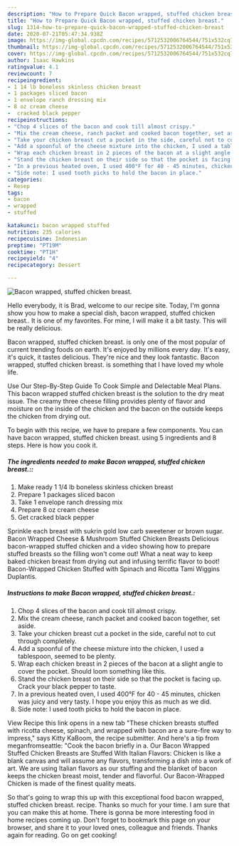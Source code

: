 ```yaml
---
description: "How to Prepare Quick Bacon wrapped, stuffed chicken breast."
title: "How to Prepare Quick Bacon wrapped, stuffed chicken breast."
slug: 1314-how-to-prepare-quick-bacon-wrapped-stuffed-chicken-breast
date: 2020-07-21T05:47:34.938Z
image: https://img-global.cpcdn.com/recipes/5712532006764544/751x532cq70/bacon-wrapped-stuffed-chicken-breast-recipe-main-photo.jpg
thumbnail: https://img-global.cpcdn.com/recipes/5712532006764544/751x532cq70/bacon-wrapped-stuffed-chicken-breast-recipe-main-photo.jpg
cover: https://img-global.cpcdn.com/recipes/5712532006764544/751x532cq70/bacon-wrapped-stuffed-chicken-breast-recipe-main-photo.jpg
author: Isaac Hawkins
ratingvalue: 4.1
reviewcount: 7
recipeingredient:
- 1 14 lb boneless skinless chicken breast
- 1 packages sliced bacon
- 1 envelope ranch dressing mix
- 8 oz cream cheese
-  cracked black pepper
recipeinstructions:
- "Chop 4 slices of the bacon and cook till almost crispy."
- "Mix the cream cheese, ranch packet and cooked bacon together, set aside."
- "Take your chicken breast cut a pocket in the side, careful not to cut through completely."
- "Add a spoonful of the cheese mixture into the chicken, I used a tablespoon, seemed to be plenty."
- "Wrap each chicken breast in 2 pieces of the bacon at a slight angle to cover the pocket. Should loom something like this."
- "Stand the chicken breast on their side so that the pocket is facing up. Crack your black pepper to taste."
- "In a previous heated oven, I used 400°F for 40 - 45 minutes, chicken was juicy and very tasty. I hope you enjoy this as much as we did."
- "Side note: I used tooth picks to hold the bacon in place."
categories:
- Resep
tags:
- bacon
- wrapped
- stuffed

katakunci: bacon wrapped stuffed
nutrition: 235 calories
recipecuisine: Indonesian
preptime: "PT19M"
cooktime: "PT1H"
recipeyield: "4"
recipecategory: Dessert

---
```



![Bacon wrapped, stuffed chicken breast.](https://img-global.cpcdn.com/recipes/5712532006764544/751x532cq70/bacon-wrapped-stuffed-chicken-breast-recipe-main-photo.jpg)

Hello everybody, it is Brad, welcome to our recipe site. Today, I'm gonna show you how to make a special dish, bacon wrapped, stuffed chicken breast.. It is one of my favorites. For mine, I will make it a bit tasty. This will be really delicious.

Bacon wrapped, stuffed chicken breast. is only one of the most popular of current trending foods on earth. It's enjoyed by millions every day. It's easy, it's quick, it tastes delicious. They're nice and they look fantastic. Bacon wrapped, stuffed chicken breast. is something that I have loved my whole life.

Use Our Step-By-Step Guide To Cook Simple and Delectable Meal Plans. This bacon wrapped stuffed chicken breast is the solution to the dry meat issue. The creamy three cheese filling provides plenty of flavor and moisture on the inside of the chicken and the bacon on the outside keeps the chicken from drying out.


To begin with this recipe, we have to prepare a few components. You can have bacon wrapped, stuffed chicken breast. using 5 ingredients and 8 steps. Here is how you cook it.

##### The ingredients needed to make Bacon wrapped, stuffed chicken breast.::

1. Make ready 1 1/4 lb boneless skinless chicken breast
1. Prepare 1 packages sliced bacon
1. Take 1 envelope ranch dressing mix
1. Prepare 8 oz cream cheese
1. Get  cracked black pepper


Sprinkle each breast with sukrin gold low carb sweetener or brown sugar. Bacon Wrapped Cheese &amp; Mushroom Stuffed Chicken Breasts Delicious bacon-wrapped stuffed chicken and a video showing how to prepare stuffed breasts so the filling won&#39;t come out! What a neat way to keep baked chicken breast from drying out and infusing terrific flavor to boot! Bacon-Wrapped Chicken Stuffed with Spinach and Ricotta Tami Wiggins Duplantis. 

##### Instructions to make Bacon wrapped, stuffed chicken breast.:

1. Chop 4 slices of the bacon and cook till almost crispy.
1. Mix the cream cheese, ranch packet and cooked bacon together, set aside.
1. Take your chicken breast cut a pocket in the side, careful not to cut through completely.
1. Add a spoonful of the cheese mixture into the chicken, I used a tablespoon, seemed to be plenty.
1. Wrap each chicken breast in 2 pieces of the bacon at a slight angle to cover the pocket. Should loom something like this.
1. Stand the chicken breast on their side so that the pocket is facing up. Crack your black pepper to taste.
1. In a previous heated oven, I used 400°F for 40 - 45 minutes, chicken was juicy and very tasty. I hope you enjoy this as much as we did.
1. Side note: I used tooth picks to hold the bacon in place.


View Recipe this link opens in a new tab &#34;These chicken breasts stuffed with ricotta cheese, spinach, and wrapped with bacon are a sure-fire way to impress,&#34; says Kitty KaBoom, the recipe submitter. And here&#39;s a tip from meganfromseattle: &#34;Cook the bacon briefly in a. Our Bacon Wrapped Stuffed Chicken Breasts are Stuffed With Italian Flavors: Chicken is like a blank canvas and will assume any flavors, transforming a dish into a work of art. We are using Italian flavors as our stuffing and the blanket of bacon keeps the chicken breast moist, tender and flavorful. Our Bacon-Wrapped Chicken is made of the finest quality meats. 

So that's going to wrap this up with this exceptional food bacon wrapped, stuffed chicken breast. recipe. Thanks so much for your time. I am sure that you can make this at home. There is gonna be more interesting food in home recipes coming up. Don't forget to bookmark this page on your browser, and share it to your loved ones, colleague and friends. Thanks again for reading. Go on get cooking!
